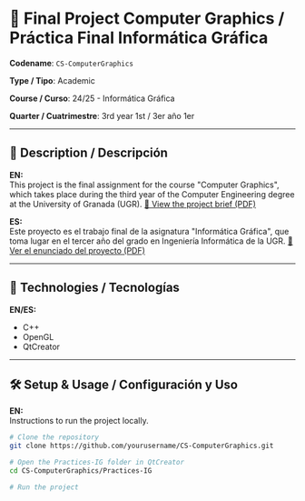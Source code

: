 # 📌 Final Project Computer Graphics / Práctica Final Informática Gráfica

**Codename**: `CS-ComputerGraphics`  

**Type / Tipo**: Academic

**Course / Curso**: 24/25 - Informática Gráfica

**Quarter / Cuatrimestre**: 3rd year 1st / 3er año 1er 

---

## 📖 Description / Descripción

**EN:**  
This project is the final assignment for the course "Computer Graphics", which takes place during the third year of the Computer Engineering degree at the University of Granada (UGR). [📄 View the project brief (PDF)](./practicas_ig_en.pdf)

**ES:**  
Este proyecto es el trabajo final de la asignatura "Informática Gráfica", que toma lugar en el tercer año del grado en Ingeniería Informática de la UGR. [📄 Ver el enunciado del proyecto (PDF)](./practicas_ig_en.pdf)

---

## 🚀 Technologies / Tecnologías

**EN/ES:**  
  - C++
  - OpenGL 
  - QtCreator
---

## 🛠️ Setup & Usage / Configuración y Uso

**EN:**  
Instructions to run the project locally.

```bash
# Clone the repository
git clone https://github.com/yourusername/CS-ComputerGraphics.git

# Open the Practices-IG folder in QtCreator
cd CS-ComputerGraphics/Practices-IG

# Run the project
